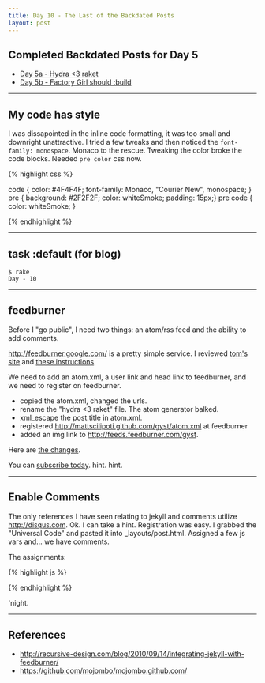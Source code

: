 ```yaml
---
title: Day 10 - The Last of the Backdated Posts
layout: post
---
```


Completed Backdated Posts for Day 5
-----------------------------------

 * [Day 5a - Hydra <3 raket](2011/05/21/hydra-%3C3-raket.html)
 * [Day 5b - Factory Girl should :build](2011/05/21/factory_girl-should-build.html)

---

My code has style
------------------

I was dissapointed in the inline code formatting, it was too small and
downright unattractive.  I tried a few tweaks and then noticed the
`font-family: monospace`.  Monaco to the rescue.  Tweaking the color
broke the code blocks.  Needed `pre color` css now.

{% highlight css %}

code { 
  color: #4F4F4F;
  font-family: Monaco, "Courier New", monospace;
}
pre { background: #2F2F2F; color: whiteSmoke; padding: 15px;}
pre code { color: whiteSmoke; }

{% endhighlight %}

---

task :default (for blog)
---------------
    $ rake
    Day - 10

---

feedburner
----------

Before I "go public", I need two things: an atom/rss feed and the
ability to add comments.

<http://feedburner.google.com/> is a pretty simple service.  I reviewed
[tom's site](https://github.com/mojombo/mojombo.github.com/) and [these
instructions](http://recursive-design.com/blog/2010/09/14/integrating-jekyll-with-feedburner/).

We need to add an atom.xml, a user link and head link to feedburner, and
we need to register on feedburner.  

* copied the atom.xml, changed the urls.
* rename the "hydra <3 raket" file.  The atom generator balked.
* xml_escape the post.title in atom.xml.
* registered http://mattscilipoti.github.com/gyst/atom.xml at feedburner
* added an img link to <http://feeds.feedburner.com/gyst>.

Here are [the changes](https://github.com/mattscilipoti/gyst/compare/5a163373241aa03e4e5508c00f2daf8aeca08c63...4286a0960f841c9aad810c264053dae42cf8e0f2).   

You can [subscribe today](http://feeds.feedburner.com/gyst).  hint. hint.

---

Enable Comments
---------------

The only references I have seen relating to jekyll and comments utilize
<http://disqus.com>.  Ok.  I can take a hint.  Registration was easy.  I grabbed the
"Universal Code" and pasted it into _layouts/post.html.  Assigned a few
js vars and... we have comments.

The assignments:

{% highlight js %}

<script type="text/javascript">
    /* * * CONFIGURATION VARIABLES: EDIT BEFORE PASTING INTO YOUR WEBPAGE * * */
    var disqus_shortname = 'gyst-gem'; // required: replace example with your forum shortname

    // The following are highly recommended additional parameters. Remove the slashes in front to use.
    // var disqus_identifier = 'unique_dynamic_id_1234';
    // var disqus_url = 'http://example.com/permalink-to-page.html';
    var disqus_identifier = '{{ page.id }}';
    var disqus_url = 'http://mattscilipoti.github.com/gyst{{ page.url }}';

    /* * * DON'T EDIT BELOW THIS LINE * * */
    ...
    <!-- snipped-->
</script>

{% endhighlight %}


'night.

---

References
----------
* http://recursive-design.com/blog/2010/09/14/integrating-jekyll-with-feedburner/
* https://github.com/mojombo/mojombo.github.com/
